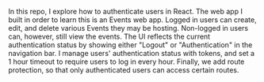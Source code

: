 In this repo, I explore how to authenticate users in React. The web app I built in order to learn this is an Events web app. Logged in users can create, edit, and delete various Events they may be hosting. Non-logged in users can, however, still view the events. The UI reflects the current authentication status by showing either "Logout" or "Authentication" in the navigation bar. I manage users' authentication status with tokens, and set a 1 hour timeout to require users to log in every hour. Finally, we add route protection, so that only authenticated users can access certain routes.